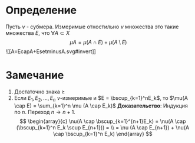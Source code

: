 # Определение
Пусть $\nu$ - субмера. Измеримые отностильно $\nu$ множества это такие множества $E$, что $\forall A \subset X$ 
$$\mu A = \mu (A \cap E) + \mu (A \setminus E)$$
![[A=EcapA+EsetminusA.svg#invert]]
# Замечание
1. Достаточно знака $\geq$
2. Если $E_1, E_2, ..., E_n$  $\nu$-измеримые и $E = \bscup_{k=1}^nE_k$, то $\mu(A \cap E) = \sum_{k=1}^n \mu (A \cap E_k)$
   **Доказательство**: Индукция по $n$. Переход $n \to n+1$. $$
   \begin{array}{c}
   \nu(A \cap \bscup_{k=1}^{n+1}E_k) = \nu(A \cap (\bscup_{k=1}^n E_k \scup E_{n+1})) = \\ = \nu (A \cap E_{n+1}) + \nu(A \cap \bscup_{k=1}^n E_k)
   \end{array}
   $$ 